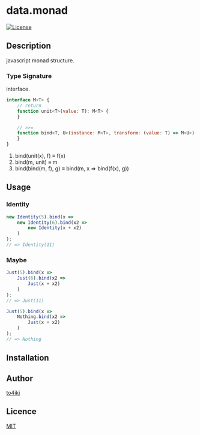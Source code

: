 data.monad
==========

[![License][license-image]][license-url]

## Description
javascript monad structure.

### Type Signature

interface.

```js
interface M<T> {
    // return
    function unit<T>(value: T): M<T> {
    }

    // >>=
    function bind<T, U>(instance: M<T>, transform: (value: T) => M<U>): M<U> {
    }
}
```

1. bind(unit(x), f) ≡ f(x)
2. bind(m, unit) ≡ m
3. bind(bind(m, f), g) ≡ bind(m, x ⇒ bind(f(x), g))

## Usage

### Identity

```js
new Identity(5).bind(x =>
    new Identity(6).bind(x2 =>
        new Identity(x + x2)
    )
);
// => Identity(11)
```

### Maybe

```js
Just(5).bind(x =>
    Just(6).bind(x2 =>
        Just(x + x2)
    )
);
// => Just(11)

Just(5).bind(x =>
    Nothing.bind(x2 =>
        Just(x + x2)
    )
);
// => Nothing
```

## Installation

## Author

[to4iki](https://github.com/to4iki)

## Licence

[MIT](http://to4iki.mit-license.org/)

[license-url]: http://to4iki.mit-license.org/
[license-image]: http://img.shields.io/badge/license-MIT-brightgreen.svg
